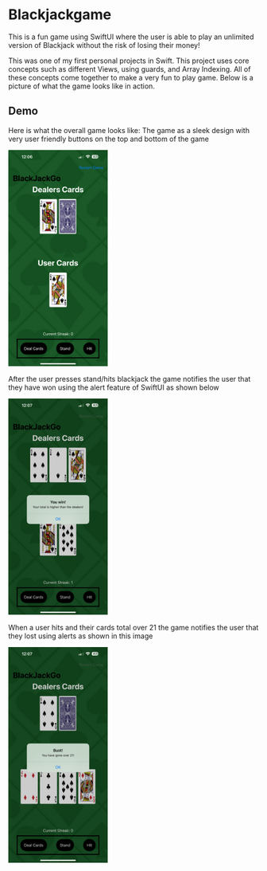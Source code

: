 # Blackjackgame
This is a fun game using SwiftUI where the user is able to play an unlimited version of Blackjack without the risk of losing their money!

This was one of my first personal projects in Swift. This project uses core concepts such as different Views, using guards, and Array Indexing. All of these concepts come together to make a very fun to play game. Below is a picture of what the game looks like in action.

## Demo
Here is what the overall game looks like:
The game as a sleek design with very user friendly buttons on the top and bottom of the game

<img src="assets/demo/IMG_1034.PNG" width="200">

After the user presses stand/hits blackjack the game notifies the user that they have won using the alert feature of SwiftUI as shown below

<img src="assets/demo/IMG_1035.PNG" width="200">


When a user hits and their cards total over 21 the game notifies the user that they lost using alerts as shown in this image 

<img src="assets/demo/IMG_1036.PNG" width="200">
